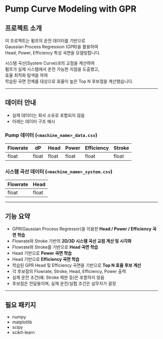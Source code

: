 # Pump Curve Modeling with GPR

## 프로젝트 소개
이 프로젝트는 펌프의 운전 데이터를 기반으로  
Gaussian Process Regression (GPR)을 활용하여  
Head, Power, Efficiency 특성 곡면을 모델링합니다.  

시스템 곡선(System Curve)과의 교점을 계산하여  
펌프가 실제 시스템에서 운전 가능한 지점을 도출했고,  
효율 최적화 탐색을 하여  
학습된 곡면 전체를 대상으로 효율이 높은 Top N 후보점을 계산했습니다.

---

## 데이터 안내
- 실제 데이터는 회사 소유로 포함되지 않음  
- 아래는 데이터 구조 예시  

### Pump 데이터 (`<machine_name>_data.csv`)
| Flowrate | dP   | Head | Power | Efficiency | Stroke |
|----------|------|------|-------|------------|--------|
| float    | float| float| float | float      | float  |

### 시스템 곡선 데이터 (`<machine_name>_system.csv`)
| Flowrate | Head |
|----------|------|
| float    | float|

---

## 기능 요약
- GPR(Gaussian Process Regressor)을 이용한 **Head / Power / Efficiency 곡면 학습**  
- Flowrate와 Stroke 기반의 **2D/3D 시스템 곡선 교점 계산 및 시각화**  
- Flowrate와 Stroke를 기반으로 **Head 곡면 학습**  
- Head 기반으로 **Power 곡면 학습**  
- Head 기반으로 **Efficiency 곡면 학습**  
- 학습된 GPR Head 및 Efficiency 곡면을 기반으로 **Top N 효율 후보 계산**  
- 각 후보점의 Flowrate, Stroke, Head, Efficiency, Power 출력  
- 실제 운전 조건(예: Stroke 제한 등)은 포함하지 않음  
- 후보점은 전달용이며, 실제 운전/실험 조건은 실무자가 결정  

---

## 필요 패키지
- numpy
- matplotlib
- scipy
- scikit-learn
